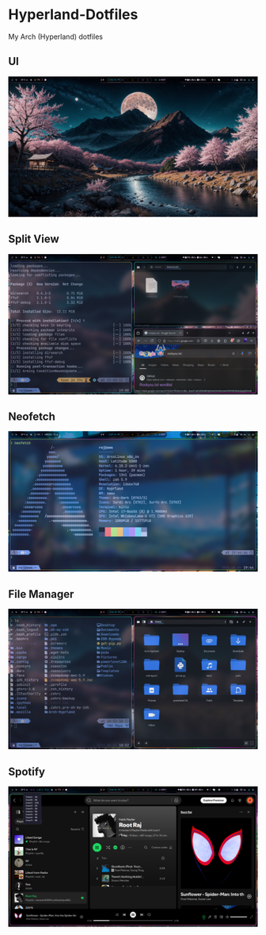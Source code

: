 # Hyperland-Dotfiles
My Arch (Hyperland) dotfiles

## UI
![](UI.png)

## Split View
![](split-view.png)

## Neofetch
![](neofetch.png)

## File Manager
![](files.png)

## Spotify
![](Spotify.png)
